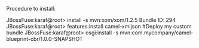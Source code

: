 Procedure to install:



JBossFuse:karaf@root> install -s mvn:xom/xom/1.2.5
Bundle ID: 294
JBossFuse:karaf@root> features:install camel-xmljson 
#Deploy my custom bundle
JBossFuse:karaf@root> osgi:install -s mvn:com.mycompany/camel-blueprint-cbr/1.0.0-SNAPSHOT


